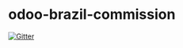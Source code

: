 # odoo-brazil-commission

[![Gitter](https://badges.gitter.im/Join%20Chat.svg)](https://gitter.im/odoo-brazil/odoo-brazil?utm_source=badge&utm_medium=badge&utm_campaign=pr-badge&utm_content=body_badge)

